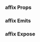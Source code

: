 ### affix Props

<field-table :data="affixProps"/>

### affix Emits

<field-table :data="affixEmits"/>

### affix Expose

<field-table :data="affixExpose"/>

<script setup>
import { ref } from 'vue';

const affixProps = ref([
  {
    name: 'offset-top',
    desc: '距离窗口顶部达到指定偏移量后触发',
    type: 'number',
    value: '0',
  },
  {
    name: 'offset-bottom',
    desc: '距离窗口底部达到指定偏移量后触发',
    type: 'number',
    value: '-',
  },
  {
    name: 'target',
    desc: '滚动容器，默认是 window',
    type: 'string | HTMLElement | Window',
    value: '-',
  },
  {
    name: 'target-container',
    desc: 'target的外层滚动元素，默认是 window。Affix 将会监听该元素的滚动事件，并实时更新固钉的位置。主要是为了解决 target 属性指定为非 window 元素时，如果外层元素滚动，可能会导致固钉跑出容器问题',
    type: 'string | HTMLElement | Window',
    value: '-',
  },
]);

const affixEmits = ref([
  {
    name: 'change',
    desc: '固定状态发生改变时触发',
    type: 'fixed: boolean',
    value: '-',
  },
]);

const affixExpose = ref([
  {
    name: 'updatePosition',
    desc: '更新位置',
    type: '() => void',
    value: '-',
  },
]);
</script>
